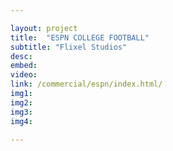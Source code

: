 ```yaml
---

layout: project
title:  "ESPN COLLEGE FOOTBALL"
subtitle: "Flixel Studios"
desc: 
embed: 
video: 
link: /commercial/espn/index.html/
img1: 
img2: 
img3: 
img4: 

---
```


